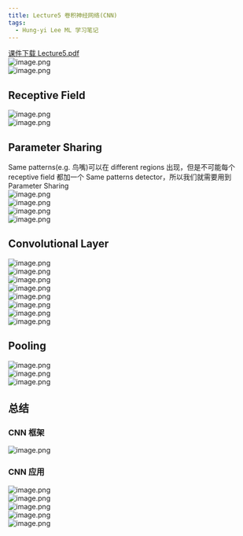 ```yaml
---
title: Lecture5 卷积神经网络(CNN)
tags:
  - Hung-yi Lee ML 学习笔记
---
```


[课件下载 Lecture5.pdf](https://speech.ee.ntu.edu.tw/~hylee/ml/ml2021-course-data/cnn_v4.pdf)<br />![image.png](https://yeyi0003.oss-cn-hangzhou.aliyuncs.com/1705580904785-0e9ce279-c2ca-4765-a97f-59aeb417e492.png)<br />![image.png](https://yeyi0003.oss-cn-hangzhou.aliyuncs.com/1705581061254-ce72c4f8-7da4-477a-b081-8cc77b55bc16.png)

## Receptive Field

![image.png](https://yeyi0003.oss-cn-hangzhou.aliyuncs.com/1705581783916-40c3e3fa-654b-4dfb-ae4f-47a29d2f580d.png)<br />![image.png](https://yeyi0003.oss-cn-hangzhou.aliyuncs.com/1705581914383-25b0128f-9080-435a-94a4-eb1152d50ea5.png)

## Parameter Sharing

Same patterns(e.g. 鸟嘴)可以在 different regions 出现，但是不可能每个 receptive field 都加一个 Same patterns detector，所以我们就需要用到 Parameter Sharing<br />![image.png](https://yeyi0003.oss-cn-hangzhou.aliyuncs.com/1705582875054-c4b1c6af-0952-4af5-a2a5-5c885d51258e.png)<br />![image.png](https://yeyi0003.oss-cn-hangzhou.aliyuncs.com/1705591239893-7c5ab191-ace4-4a91-ba36-8a9b2ba95cac.png)<br />![image.png](https://yeyi0003.oss-cn-hangzhou.aliyuncs.com/1705591930957-cfc5ec26-e572-4717-a67b-3f471e607e06.png)<br />![image.png](https://yeyi0003.oss-cn-hangzhou.aliyuncs.com/1705592055449-a9b97c7a-ca2d-4c06-b161-2636acf769ef.png)

## Convolutional Layer

![image.png](https://yeyi0003.oss-cn-hangzhou.aliyuncs.com/1705592279534-08dc30d1-2cb3-4b89-849b-7f78e4642ddf.png)<br />![image.png](https://yeyi0003.oss-cn-hangzhou.aliyuncs.com/1705596988046-b1701fa6-37f2-46e9-b804-c3c44f4fa82a.png)<br />![image.png](https://yeyi0003.oss-cn-hangzhou.aliyuncs.com/1705597035922-4ecae8e2-169d-4c1c-ada0-ba7d642b2e58.png)<br />![image.png](https://yeyi0003.oss-cn-hangzhou.aliyuncs.com/1705597150492-a86be064-5c53-463a-b408-3c9f259ac1ef.png)<br />![image.png](https://yeyi0003.oss-cn-hangzhou.aliyuncs.com/1705597285299-54d7fb53-712d-4faa-af90-1d1c1312eb24.png)<br /> ![image.png](https://yeyi0003.oss-cn-hangzhou.aliyuncs.com/1705600280392-c24dae2c-620c-4e93-b347-117d13156063.png)<br />![image.png](https://yeyi0003.oss-cn-hangzhou.aliyuncs.com/1705600335950-50f269b4-46c3-4cad-a386-95666a3ac002.png)<br />![image.png](https://yeyi0003.oss-cn-hangzhou.aliyuncs.com/1705600359496-cf158d18-affe-4d79-a741-1662f3fa2533.png)

## Pooling

![image.png](https://yeyi0003.oss-cn-hangzhou.aliyuncs.com/1705600390298-aa6a609f-2624-41da-905c-3d72fb4ad5da.png)<br />![image.png](https://yeyi0003.oss-cn-hangzhou.aliyuncs.com/1705600507214-5e6f2cc8-3fcf-4b94-bffb-743a377cb553.png)<br />![image.png](https://yeyi0003.oss-cn-hangzhou.aliyuncs.com/1705600523464-5568af2d-8d37-4095-bf7d-223cf70d112d.png)

## 总结

### CNN 框架

![image.png](https://yeyi0003.oss-cn-hangzhou.aliyuncs.com/1705600598132-811b183b-9e33-4eeb-a222-cfcc8f6cf49f.png)

### CNN 应用

![image.png](https://yeyi0003.oss-cn-hangzhou.aliyuncs.com/1705600708597-069bf5ad-a82b-4da1-923f-6bbadc21fbec.png)<br />![image.png](https://yeyi0003.oss-cn-hangzhou.aliyuncs.com/1705600723345-039a270b-5bb9-4929-ad9d-0108bce93836.png)<br />![image.png](https://yeyi0003.oss-cn-hangzhou.aliyuncs.com/1705600836313-d5da1f65-6557-47ac-b23f-4c7b8dbbcd0a.png)<br />![image.png](https://yeyi0003.oss-cn-hangzhou.aliyuncs.com/1705600866619-b1c90856-1f8c-45d8-b72d-034084b68bc7.png)<br />![image.png](https://yeyi0003.oss-cn-hangzhou.aliyuncs.com/1705601017557-e16bbd23-f633-4508-9dbf-c44323abce01.png)
